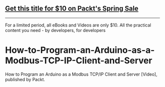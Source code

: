 ## [Get this title for $10 on Packt's Spring Sale](https://www.packt.com/V17168?utm_source=github&utm_medium=packt-github-repo&utm_campaign=spring_10_dollar_2022)
-----
For a limited period, all eBooks and Videos are only $10. All the practical content you need \- by developers, for developers

# How-to-Program-an-Arduino-as-a-Modbus-TCP-IP-Client-and-Server
How to Program an Arduino as a Modbus TCP/IP Client and Server [Video], published by Packt.
